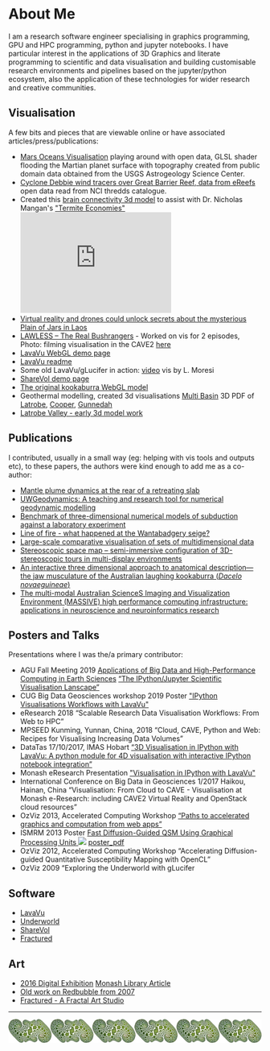 # About Me

I am a research software engineer specialising in graphics programming, GPU and HPC programming, python and jupyter notebooks. I have particular interest in the applications of 3D Graphics and literate programming to scientific and data visualisation and building customisable research environments and pipelines based on the jupyter/python ecosystem, also the application of these technologies for wider research and creative communities.

## Visualisation
A few bits and pieces that are viewable online or have associated articles/press/publications:
- [Mars Oceans Visualisation](https://bridges.monash.edu/articles/media/Mars_Oceans_Visualisation/12792575) playing around with open data, GLSL shader flooding the Martian planet surface with topography created from public domain data obtained from the USGS Astrogeology Science Center.
- [Cyclone Debbie wind tracers over Great Barrier Reef, data from eReefs](https://bridges.monash.edu/articles/media/Cyclone_Debbie_wind_tracers_over_Great_Barrier_Reef_data_from_eReefs/12725381) open data read from NCI thredds catalogue.
- Created this [brain connectivity 3d model](https://lavavu.github.io/webview.html?brain.gldb&background=white) to assist with Dr. Nicholas Mangan's ["Termite Economies"](https://www.monash.edu/mada/research/termite-economies) <iframe src="https://lavavu.github.io/webview.html?brain.gldb&amp;background=white" style="width: 300px; height: 200px; border: 0px;"></iframe>
- [Virtual reality and drones could unlock secrets about the mysterious Plain of Jars in Laos](http://www.abc.net.au/news/2016-10-18/vr-and-drones-could-unlock-secrets-about-the-plain-of-jars-laos/7938520)
- [LAWLESS – The Real Bushrangers](https://genepoolproductions.com/lawless-project) - Worked on vis for 2 episodes, Photo: filming visualisation in the CAVE2 [here](https://images.squarespace-cdn.com/content/v1/5bcff59ca09a7e44dee61ca1/1542687206271-OH6Z41Q3BP14B4JTOZNC/36_Lawless_Kelly_Cave_05_edit.jpg?format=2500w)
- [LavaVu WebGL demo page](https://lavavu.github.io/)
- [LavaVu readme](https://github.com/OKaluza/LavaVu/blob/master/README.md)
- Some old LavaVu/gLucifer in action: [video](https://www.youtube.com/watch?v=cVulRP2tUGM) vis by L. Moresi
- [ShareVol demo page](http://owen.kaluza.id.au/sharevol/)
- [The original kookaburra WebGL model](http://cave2.github.io/websurfer/?model=examples/quayle_kookaburra)
- Geothermal modelling, created 3d visualisations [Multi Basin](https://figshare.com/articles/poster/Underworld_and_multi_basin_heat_flow/763080) 3D PDF of  [Latrobe](https://bridges.monash.edu/articles/report/AuScope_Geothermal_Demonstrators_-_Latrobe_Valley_Victoria_Australia/12900026), [Cooper](https://bridges.monash.edu/articles/report/AuScope_Geothermal_Demonstrators_-_Cooper_Basin_South_Australia_Queensland_Australia/12900932), [Gunnedah](https://bridges.monash.edu/articles/report/AuScope_Geothermal_Demonstrators_-_Gunnedah_New_South_Wales_Australia/12900032)
- [Latrobe Valley - early 3d model work](https://bridges.monash.edu/articles/figure/Latrobe_Valley_images_from_the_Auscope_Geothermal_demonstrators/15001218)

## Publications
I contributed, usually in a small way (eg: helping with vis tools and outputs etc), to these papers, the authors were kind enough to add me as a co-author:
- [Mantle plume dynamics at the rear of a retreating slab](https://academic.oup.com/gji/article-abstract/222/2/1146/5835229)
- [UWGeodynamics: A teaching and research tool for numerical geodynamic modelling](http://joss.theoj.org/papers/10.21105/joss.01136)
- [Benchmark of three-dimensional numerical models of subduction against a laboratory experiment](https://www.sciencedirect.com/science/article/pii/S0031920118300360)
- [Line of fire - what happened at the Wantabadgery seige?](https://www.ncbi.nlm.nih.gov/pubmed/29058106)
- [Large-scale comparative visualisation of sets of multidimensional data](https://peerj.com/articles/cs-88/)
- [Stereoscopic space map – semi-immersive configuration of 3D-stereoscopic tours in multi-display environments](https://research.monash.edu/en/publications/stereoscopic-space-map-semi-immersive-configuration-of-3d-stereos)
- [An interactive three dimensional approach to anatomical description—the jaw musculature of the Australian laughing kookaburra (_Dacelo novaeguineae_)](https://peerj.com/articles/355/)
- [The multi-modal Australian ScienceS Imaging and Visualization Environment (MASSIVE) high performance computing infrastructure: applications in neuroscience and neuroinformatics research](https://www.ncbi.nlm.nih.gov/pubmed/24734019)

## Posters and Talks
Presentations where I was the/a primary contributor:
- AGU Fall Meeting 2019 [Applications of Big Data and High-Performance Computing in Earth Sciences](https://agu.confex.com/agu/fm19/meetingapp.cgi/Session/76617) [“The IPython/Jupyter Scientific Visualisation Lanscape”](#slides_todo)
- CUG Big Data Geosciences workshop 2019 Poster ["IPython Visualisations Workflows with LavaVu"](#pdf_todo)
- eResearch 2018 “Scalable Research Data Visualisation Workflows: From Web to HPC”
- MPSEED Kunming, Yunnan, China, 2018 “Cloud, CAVE, Python and Web: Recipes for Visualising Increasing Data Volumes”
- DataTas 17/10/2017, IMAS Hobart [“3D Visualisation in IPython with LavaVu: A python module for 4D visualisation with interactive IPython notebook integration”](#slides_todo)
- Monash eResearch Presentation ["Visualisation in IPython with LavaVu"](http://owen.kaluza.id.au/Slides/2017-08-15/)
- International Conference on Big Data in Geosciences 1/2017 Haikou, Hainan, China “Visualisation: From Cloud to CAVE - Visualisation at Monash e-Research: including CAVE2 Virtual Reality and OpenStack cloud resources”
- OzViz 2013, Accelerated Computing Workshop [“Paths to accelerated graphics and computation from web apps”](#slides_todo)
- ISMRM 2013 Poster [Fast Diffusion-Guided QSM Using Graphical Processing Units ![](https://www.ismrm.org/13/pdficon2.gif)](http://archive.ismrm.org/2013/2667.html) [poster_pdf](#pdf_todo)
- OzViz 2012, Accelerated Computing Workshop “Accelerating Diffusion-guided Quantitative Susceptibility Mapping with OpenCL”
- OzViz 2009 “Exploring the Underworld with gLucifer

## Software
- [LavaVu](http://github.com/lavavu/lavavu)
- [Underworld](https://github.com/underworldcode/underworld2)
- [ShareVol](http://github.com/okaluza/sharevol)
- [Fractured](http://github.com/okaluza/fractured)

## Art
- [2016 Digital Exhibition](http://owen.kaluza.id.au/2016) [Monash Library Article](https://www.monash.edu/news/articles/new-library-exhibition)
- [Old work on Redbubble from 2007](http://redbubble.com/people/owenk) 
- [Fractured - A Fractal Art Studio](http://fract.ured.me)

---

![border-image](natural-order-border_sm.jpg)
